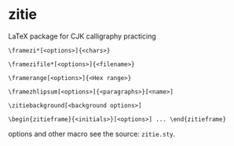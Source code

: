 # zitie
LaTeX package for CJK calligraphy practicing

`\framezi*[<options>]{<chars>}`

`\framezifile*[<options>]{<filename>}`

`\framerange[<options>]{<Hex range>}`

`\framezhlipsum[<options>]{<paragraphs>}[<name>]`

`\zitiebackground[<background options>]`

`\begin{zitieframe}{<initials>}[<options>] ... \end{zitieframe}`

options and other macro see the source: `zitie.sty`.
